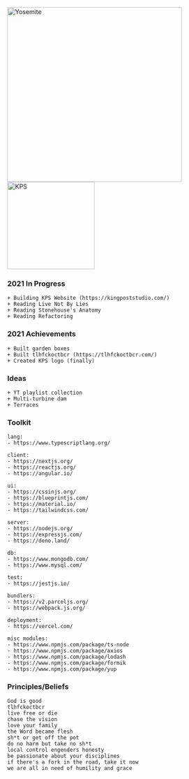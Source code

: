 <img src="https://kingpoststudio.com/images/yosemite-day.png" alt="Yosemite" width="400"/>
<a href="https://kingpoststudio.com/" target="_blank"><img src="https://kingpoststudio.com/images/kps-logo.png" alt="KPS" width="200" /></a>

### 2021 In Progress
```
+ Building KPS Website (https://kingpoststudio.com/)
+ Reading Live Not By Lies
+ Reading Stonehouse's Anatomy
+ Reading Refactoring
```

### 2021 Achievements
```
+ Built garden boxes
+ Built tlhfckoctbcr (https://tlhfckoctbcr.com/)
+ Created KPS logo (finally)
```

### Ideas
```
+ YT playlist collection
+ Multi-turbine dam
+ Terraces
```

### Toolkit
```
lang:
- https://www.typescriptlang.org/

client:
- https://nextjs.org/
- https://reactjs.org/
- https://angular.io/

ui:
- https://cssinjs.org/
- https://blueprintjs.com/
- https://material.io/
- https://tailwindcss.com/

server:
- https://nodejs.org/
- https://expressjs.com/
- https://deno.land/

db:
- https://www.mongodb.com/
- https://www.mysql.com/

test:
- https://jestjs.io/

bundlers:
- https://v2.parceljs.org/
- https://webpack.js.org/

deployment:
- https://vercel.com/

misc modules:
- https://www.npmjs.com/package/ts-node
- https://www.npmjs.com/package/axios
- https://www.npmjs.com/package/lodash
- https://www.npmjs.com/package/formik
- https://www.npmjs.com/package/yup
```

### Principles/Beliefs
```
God is good
tlhfckoctbcr
live free or die
chase the vision
love your family
the Word became flesh
sh*t or get off the pot
do no harm but take no sh*t
local control engenders honesty
be passionate about your disciplines
if there's a fork in the road, take it now
we are all in need of humility and grace
```
